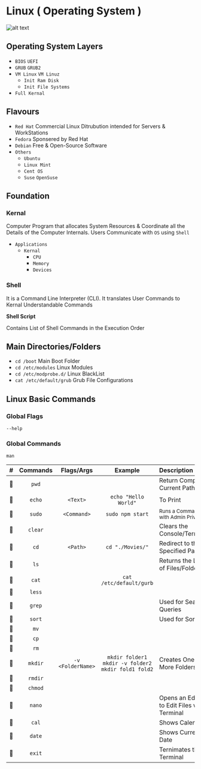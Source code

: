 # Linux ( Operating System )

![alt text](https://cdn.wallpapersafari.com/58/27/Bytxi1.jpg)

<script src="https://cdnjs.cloudflare.com/ajax/libs/js-sequence-diagrams/1.0.6/sequence-diagram-min.js" ></script>

## Operating System Layers

- `BIOS` `UEFI`
- `GRUB` `GRUB2`
- `VM Linux` `VM Linuz`
    - `Init Ram Disk`
    - `Init File Systems`
- `Full Kernal`

## Flavours

- `Red Hat` Commercial Linux Ditrubution intended for Servers & WorkStations
- `Fedora` Sponsered by Red Hat
- `Debian` Free & Open-Source Software
- `Others`
    - `Ubuntu`
    - `Linux Mint`
    - `Cent OS`
    - `Suse` `OpenSuse`

## Foundation

### Kernal

Computer Program that allocates System Resources & Coordinate all the Details of the Computer Internals. Users Communicate with `OS` using `Shell`

- `Applications`
    - `Kernal` 
        - `CPU`
        - `Memory`
        - `Devices`

### Shell

It is a Command Line Interpreter (CLI). It translates User Commands to Kernal Understandable Commands

**Shell Script**

Contains List of Shell Commands in the Execution Order 

## Main Directories/Folders

- `cd /boot` Main Boot Folder
- `cd /etc/modules` Linux Modules
- `cd /etc/modprobe.d/` Linux BlackList
- `cat /etc/default/grub` Grub File Configurations

## Linux Basic Commands

### Global Flags

`--help`

### Global Commands

`man`


| # | Commands | Flags/Args | Example | Description |
| :-: | :--------: | :----------: | :-------: | :----------- | 
| :orange_book: | `pwd` | | | Return Complete Current Path |
| :orange_book: | `echo` | `<Text>` | `echo "Hello World"` | To Print | 
| :orange_book: | `sudo` | `<Command>` | `sudo npm start` | <sub>Runs a Commands with Admin Priviliges</sub> | 
| :orange_book: | `clear` |  | | Clears the Console/Terminal |
| :orange_book: | `cd` | `<Path>` | `cd "./Movies/"` | Redirect to the Specified Path | 
| :orange_book: | `ls` |  | | Returns the List of Files/Folders |
| :orange_book: | `cat` |  | `cat /etc/default/gurb` | | 
| :orange_book: | `less` |  |  | |
| :orange_book: | `grep` |  | | Used for Search Queries |
| :orange_book: | `sort` |  | | Used for Sorting |
| :orange_book: | `mv` |  |  | |
| :orange_book: | `cp` |  |  | |
| :orange_book: | `rm` |  |  | |
| :orange_book: | `mkdir` | `-v` `<FolderName>` | `mkdir folder1` `mkdir -v folder2` `mkdir fold1 fold2` | Creates One or More Folders |
| :orange_book: | `rmdir` |  |  | |
| :orange_book: | `chmod` |  |  | |
| :orange_book: | `nano` |  | | Opens an Editor to Edit Files via Terminal |
| :orange_book: | `cal` |  |  | Shows Calendar |
| :orange_book: | `date` |  |  | Shows Current Date |
| :orange_book: | `exit` |  |  | Ternimates the Terminal |